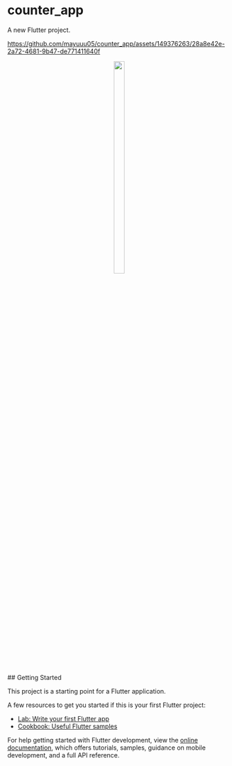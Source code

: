 # counter_app

A new Flutter project.


https://github.com/mayuuu05/counter_app/assets/149376263/28a8e42e-2a72-4681-9b47-de771411640f

<p align="center">
  
  <img src = "https://github.com/mayuuu05/counter_app/assets/149376263/8e9db48a-416a-420f-b34a-c92a485f9e1d" width=22% height=35% >
</p>
## Getting Started

This project is a starting point for a Flutter application.

A few resources to get you started if this is your first Flutter project:

- [Lab: Write your first Flutter app](https://docs.flutter.dev/get-started/codelab)
- [Cookbook: Useful Flutter samples](https://docs.flutter.dev/cookbook)

For help getting started with Flutter development, view the
[online documentation](https://docs.flutter.dev/), which offers tutorials,
samples, guidance on mobile development, and a full API reference.
